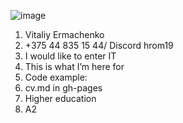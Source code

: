
![image](https://user-images.githubusercontent.com/119871614/206481643-5ea0fb6b-bdc7-4fe8-821d-abee0aa72743.png)


1)	Vitaliy Ermachenko
2)	+375 44 835 15 44/ Discord hrom19
3)	I would like to enter IT 
4)	This is what I’m here for
5)	Code example:
7)	cv.md in gh-pages
8)	Higher education
9)	A2
